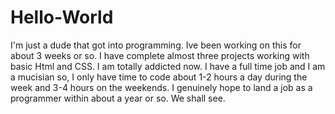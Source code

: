 # Hello-World
I'm just a dude that got into programming. Ive been working on this for about 3 weeks or so. I have complete almost three projects working with basic Html and CSS. I am totally addicted now. I have a full time job and I am a mucisian so, I only have time to code about 1-2 hours a day during the week and 3-4 hours on the weekends. I genuinely hope to land a job as a programmer within about a year or so. We shall see.
